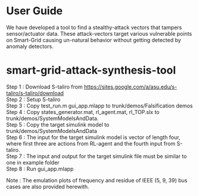 User Guide
===========

We have developed a tool to find a stealthy-attack vectors that tampers sensor/actuator data. These attack-vectors target various vulnerable points on Smart-Grid causing un-natural behavior without getting detected by anomaly detectors.

# smart-grid-attack-synthesis-tool

Step 1 : Download S-taliro from https://sites.google.com/a/asu.edu/s-taliro/s-taliro/download \
Step 2 : Setup S-taliro\
Step 3 : Copy test_run.m gui_app.mlapp to trunk/demos/Falsification demos\
Step 4 : Copy states_generator.mat, rl_agent.mat, rl_TOP.slx to trunk/demos/SystemModelsAndData.\
Step 5 : Copy the target simulink model to trunk/demos/SystemModelsAndData\
Step 6 : The input for the target simulink model is vector of length four, where first three are actions from RL-agent and the fourth input from S-taliro.\
Step 7 : The input and output for the target simulink file must be similar to one in example folder\
Step 8 : Run gui_app.mlapp

Note : The emulation plots of frequency and residue of IEEE (5, 9, 39) bus cases are also provided herewith.
